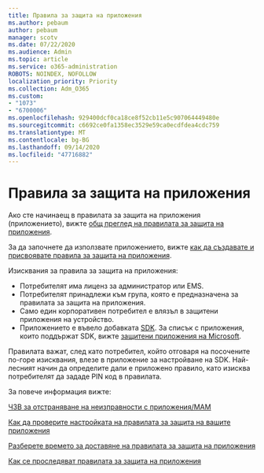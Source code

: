 ```yaml
---
title: Правила за защита на приложения
ms.author: pebaum
author: pebaum
manager: scotv
ms.date: 07/22/2020
ms.audience: Admin
ms.topic: article
ms.service: o365-administration
ROBOTS: NOINDEX, NOFOLLOW
localization_priority: Priority
ms.collection: Adm_O365
ms.custom:
- "1073"
- "6700006"
ms.openlocfilehash: 929400dcf0ca18ce8f52cb11e5c907064449480e
ms.sourcegitcommit: c6692ce0fa1358ec3529e59ca0ecdfdea4cdc759
ms.translationtype: MT
ms.contentlocale: bg-BG
ms.lasthandoff: 09/14/2020
ms.locfileid: "47716882"
---
```

# <a name="application-protection-policy"></a>Правила за защита на приложения

Ако сте начинаещ в правилата за защита на приложения (приложението), вижте [общ преглед на правилата за защита на приложения](https://docs.microsoft.com/intune/apps/app-protection-policy).

За да започнете да използвате приложението, вижте [как да създавате и присвоявате правила за защита на приложения](https://docs.microsoft.com/intune/app-protection-policies).

Изисквания за правила за защита на приложения:

- Потребителят има лиценз за администратор или EMS.
- Потребителят принадлежи към група, която е предназначена за правилата за защита на приложения.
- Само един корпоративен потребител е влязъл в защитени приложения на устройство.
- Приложението е въвело добавката [SDK](https://docs.microsoft.com/intune/app-sdk-get-started). За списък с приложения, които поддържат SDK, вижте [защитени приложения на Microsoft](https://docs.microsoft.com/intune/apps-supported-intune-apps).

Правилата важат, след като потребител, който отговаря на посочените по-горе изисквания, влезе в приложение за настройване на SDK. Най-лесният начин да определите дали е приложено правило, като изисква потребителят да зададе PIN код в правилата. 

За повече информация вижте:

[ЧЗВ за отстраняване на неизправности с приложения/MAM](https://docs.microsoft.com/intune/apps/troubleshoot-mam)  

[Как да проверите настройката на правилата за защита на вашите приложения](https://docs.microsoft.com/intune/app-protection-policies-validate)

[Разберете времето за доставяне на правилата за защита на приложения](https://docs.microsoft.com/intune/app-protection-policy-delivery)  

[Как се проследяват правилата за защита на приложения](https://docs.microsoft.com/intune/app-protection-policies-monitor)